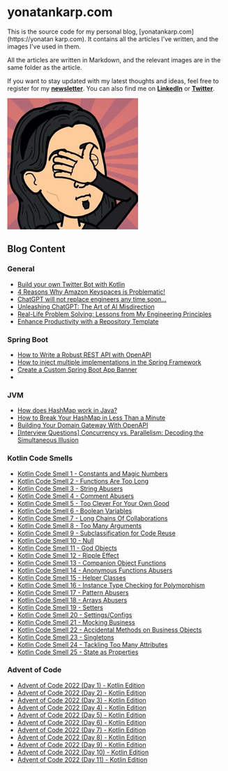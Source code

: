 # yonatankarp.com

This is the source code for my personal blog, [yonatankarp.com](https://yonatan
karp.com).
It contains all the articles I've written, and the images I've used in them.

All the articles are written in Markdown, and the relevant images are in the
same folder as the article.

If you want to stay updated with my latest thoughts and ideas, feel free to
register for my [**newsletter**](https://yonatankarp.com/newsletter). You can
also find me on [**LinkedIn**](https://www.linkedin.com/in/yonatankarp/) or
[**Twitter**](https://twitter.com/yonatan_karp).


![logo](logo.jpeg)

## Blog Content

### General

 - [Build your own Twitter Bot with Kotlin](001-build-your-own-twitter-bot-with-kotlin)
 - [4 Reasons Why Amazon Keyspaces is Problematic!](003-4-reasons-why-amazon-keyspaces-is-problematic.md)
 - [ChatGPT will not replace engineers any time soon...](032-chatgpt-will-not-replace-engineers-any-time-soon.md)
 - [Unleashing ChatGPT: The Art of AI Misdirection](037-unleashing-chatgpt-the-art-of-ai-misdirection.md)
 - [Real-Life Problem Solving: Lessons from My Engineering Principles](038-real-life-problem-solving-lessons-from-my-engineering-principles.md)
 - [Enhance Productivity with a Repository Template](041-enhance-productivity-with-a-repository-template.md)

### Spring Boot

- [How to Write a Robust REST API with OpenAPI](002-how-to-write-a-robust-rest-api-with-openapi.md)
- [How to inject multiple implementations in the Spring Framework](004-how-to-inject-multiple-implementations-in-the-spring-framework.md)
- [Create a Custom Spring Boot App Banner](011-create-a-custom-spring-boot-app-banner.md)
- 

### JVM

- [How does HashMap work in Java?](008-how-does-hashmap-work-in-java.md)
- [How to Break Your HashMap in Less Than a Minute](014-how-to-break-your-hashmap-in-less-than-a-minute.md)
- [Building Your Domain Gateway With OpenAPI](025-building-your-domain-gateway-with-openapi.md)
- [[Interview Questions] Concurrency vs. Parallelism: Decoding the Simultaneous Illusion](040-interview-questions-concurrency-parallelism.md)

### Kotlin Code Smells

- [Kotlin Code Smell 1 - Constants and Magic Numbers](005-kotlin-code-smell-1-constants-and-magic-numbers.md)
- [Kotlin Code Smell 2 - Functions Are Too Long](006-kotlin-code-smell-2-functions-are-too-long.md)
- [Kotlin Code Smell 3 - String Abusers](010-kotlin-code-smell-3-string-abusers.md)
- [Kotlin Code Smell 4 - Comment Abusers](012-kotlin-code-smell-4-comment-abusers.md)
- [Kotlin Code Smell 5 - Too Clever For Your Own Good](013-kotlin-code-smell-5-too-clever-for-your-own-good.md)
- [Kotlin Code Smell 6 - Boolean Variables](017-kotlin-code-smell-6-boolean-variables.md)
- [Kotlin Code Smell 7 - Long Chains Of Collaborations](021-kotlin-code-smell-7-long-chains-of-collaborations.md)
- [Kotlin Code Smell 8 - Too Many Arguments](022-kotlin-code-smell-8-too-many-arguments.md)
- [Kotlin Code Smell 9 - Subclassification for Code Reuse](024-kotlin-code-smell-9-subclassification-for-code-reuse.md)
- [Kotlin Code Smell 10 - Null](026-kotlin-code-smells-10-null.md)
- [Kotlin Code Smell 11 - God Objects](027-kotlin-code-smell-11-god-objects.md)
- [Kotlin Code Smell 12 - Ripple Effect](028-kotlin-code-smell-12-ripple-effect.md)
- [Kotlin Code Smell 13 - Companion Object Functions](029-kotlin-code-smell-13-companion-object-functions.md)
- [Kotlin Code Smell 14 - Anonymous Functions Abusers](031-kotlin-code-smells-14-anonymous-functions-abusers.md)
- [Kotlin Code Smell 15 - Helper Classes](033-kotlin-code-smell-15-helper-classes.md)
- [Kotlin Code Smell 16 - Instance Type Checking for Polymorphism](036-kotlin-code-smell-16-instance-type-checking-for-polymorphism.md)
- [Kotlin Code Smell 17 - Pattern Abusers](039-kotlin-code-smell-17-pattern-abusers.md)
- [Kotlin Code Smell 18 - Arrays Abusers](042-kotlin-code-smell-18-arrays-abusers.md)
- [Kotlin Code Smell 19 - Setters](043-kotlin-code-smells-19-setters.md)
- [Kotlin Code Smell 20 - Settings/Configs](044-kotlin-code-smell-20-settingsconfigs.md)
- [Kotlin Code Smell 21 - Mocking Business](045-kotlin-code-smell-21-mocking-business.md)
- [Kotlin Code Smell 22 - Accidental Methods on Business Objects](046-kotlin-code-smell-22-accidental-methods-on-business-objects.md)
- [Kotlin Code Smell 23 - Singletons](047-kotlin-code-smell-23-singletons.md)
- [Kotlin Code Smell 24 - Tackling Too Many Attributes](048-kotlin-code-smell-24-tackling-too-many-attributes.md)
- [Kotlin Code Smell 25 - State as Properties](049-kotlin-code-smell-25-state-as-properties.md)

### Advent of Code
- [Advent of Code 2022 (Day 1) - Kotlin Edition](007-advent-of-code-2022-day-1-kotlin-edition.md)
- [Advent of Code 2022 (Day 2) - Kotlin Edition](009-advent-of-code-2022-day-2-kotlin-edition.md)
- [Advent of Code 2022 (Day 3) - Kotlin Edition](015-advent-of-code-2022-day-3-kotlin-edition.md)
- [Advent of Code 2022 (Day 4) - Kotlin Edition](016-advent-of-code-2022-day-4-kotlin-edition.md)
- [Advent of Code 2022 (Day 5) - Kotlin Edition](018-advent-of-code-2022-day-5-kotlin-edition.md)
- [Advent of Code 2022 (Day 6) - Kotlin Edition](019-advent-of-code-2022-day-6-kotlin-edition.md)
- [Advent of Code 2022 (Day 7) - Kotlin Edition](020-advent-of-code-2022-day-7-kotlin-edition.md)
- [Advent of Code 2022 (Day 8) - Kotlin Edition](023-advent-of-code-2022-day-8-kotlin-edition.md)
- [Advent of Code 2022 (Day 9) - Kotlin Edition](030-advent-of-code-2022-day-9-kotlin-edition.md)
- [Advent of Code 2022 (Day 10) - Kotlin Edition](034-advent-of-code-2022-day-10-kotlin-edition.md)
- [Advent of Code 2022 (Day 11) - Kotlin Edition](035-advent-of-code-2022-day-11-kotlin-edition.md)
